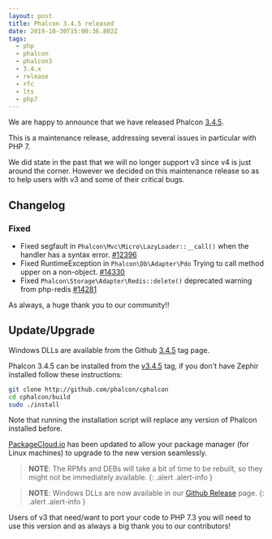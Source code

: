 ```yaml
---
layout: post
title: Phalcon 3.4.5 released
date: 2019-10-30T15:00:36.802Z
tags:
  - php
  - phalcon
  - phalcon3
  - 3.4.x
  - release
  - rfc
  - lts
  - php7
---
```

We are happy to announce that we have released Phalcon [3.4.5](https://github.com/phalcon/cphalcon/releases/tag/v3.4.5). 

This is a maintenance release, addressing several issues in particular with PHP 7.

<!--more-->
We did state in the past that we will no longer support v3 since v4 is just around the corner. However we decided on this maintenance release so as to help users with v3 and some of their critical bugs.

## Changelog

### Fixed
- Fixed segfault in `Phalcon\Mvc\Micro\LazyLoader::__call()` when the handler has a syntax error. [#12396](https://github.com/phalcon/cphalcon/issues/12396)
- Fixed RuntimeException in `Phalcon\Db\Adapter\Pdo` Trying to call method upper on a non-object. [#14330](https://github.com/phalcon/cphalcon/issues/14330)
- Fixed `Phalcon\Storage\Adapter\Redis::delete()` deprecated warning from php-redis [#14281](https://github.com/phalcon/cphalcon/issues/14281)

As always, a huge thank you to our community!!

## Update/Upgrade
Windows DLLs are available from the Github [3.4.5](https://github.com/phalcon/cphalcon/releases/tag/v3.4.5) tag page. 

Phalcon 3.4.5 can be installed from the [v3.4.5](https://github.com/phalcon/cphalcon/tree/v3.4.5) tag, if you don't have Zephir installed follow these instructions:

```sh
git clone http://github.com/phalcon/cphalcon
cd cphalcon/build
sudo ./install
```

Note that running the installation script will replace any version of Phalcon installed before.

[PackageCloud.io](https://packagecloud.io/phalcon/stable) has been updated to allow your package manager (for Linux machines) to upgrade to the new version seamlessly.

> **NOTE**: The RPMs and DEBs will take a bit of time to be rebuilt, so they might not be immediately available.
{: .alert .alert-info }

> **NOTE**: Windows DLLs are now available in our <a href="https://github.com/phalcon/cphalcon/releases/tag/v3.4.5">Github Release</a> page.
{: .alert .alert-info }

Users of v3 that need/want to port your code to PHP 7.3 you will need to use this version and as always a big thank you to our contributors!
